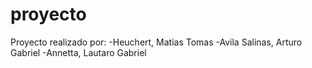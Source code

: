 # proyecto
Proyecto realizado por:
-Heuchert, Matias Tomas
-Avila Salinas, Arturo Gabriel
-Annetta, Lautaro Gabriel
